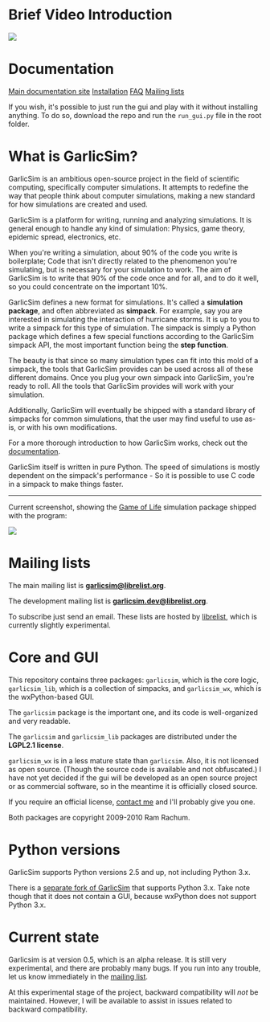 # Brief Video Introduction #

[![](http://garlicsim.org/images/video_thumbnail.jpg)](http://garlicsim.org/brief_introduction.html)


# Documentation #

[Main documentation site](http://docs.garlicsim.org)
[Installation](http://docs.garlicsim.org/intro/installation/python-2.x.html)
[FAQ](http://docs.garlicsim.org/misc/faq.html)
[Mailing lists](http://docs.garlicsim.org/misc/mailing-lists.html)

If you wish, it's possible to just run the gui and play with it without installing anything. To do so, download the repo and run the `run_gui.py` file in the root folder.


# What is GarlicSim? #

GarlicSim is an ambitious open-source project in the field of scientific computing, specifically computer simulations. It attempts to redefine the way that people think about computer simulations, making a new standard for how simulations are created and used.

GarlicSim is a platform for writing, running and analyzing simulations. It is general enough to handle any kind of simulation: Physics, game theory, epidemic spread, electronics, etc.

When you're writing a simulation, about 90% of the code you write is boilerplate; Code that isn't directly related to the phenomenon you're simulating, but is necessary for your simulation to work. The aim of GarlicSim is to write that 90% of the code once and for all, and to do it well, so you could concentrate on the important 10%.

GarlicSim defines a new format for simulations. It's called a **simulation package**, and often abbreviated as **simpack**. For example, say you are interested in simulating the interaction of hurricane storms. It is up to you to write a simpack for this type of simulation. The simpack is simply a Python package which defines a few special functions according to the GarlicSim simpack API, the most important function being the **step function**.

The beauty is that since so many simulation types can fit into this mold of a simpack, the tools that GarlicSim provides can be used across all of these different domains. Once you plug your own simpack into GarlicSim, you're ready to roll. All the tools that GarlicSim provides will work with your simulation.

Additionally, GarlicSim will eventually be shipped with a standard library of simpacks for common simulations, that the user may find useful to use as-is, or with his own modifications.

For a more thorough introduction to how GarlicSim works, check out the [documentation](http://docs.garlicsim.org).

GarlicSim itself is written in pure Python. The speed of simulations is mostly dependent on the simpack's performance - So it is possible to use C code in a simpack to make things faster.

-------

Current screenshot, showing the [Game of Life](http://en.wikipedia.org/wiki/Conway%27s_Game_of_Life) simulation package shipped with the program:

![](http://garlicsim.org/images/screenshot.png)


# Mailing lists #

The main mailing list is **[garlicsim@librelist.org](mailto:garlicsim@librelist.org)**.

The development mailing list is **[garlicsim.dev@librelist.org](mailto:garlicsim.dev@librelist.org)**.

To subscribe just send an email. These lists are hosted by [librelist](http://librelist.org), which is currently slightly experimental.


# Core and GUI #

This repository contains three packages: `garlicsim`, which is the core logic, `garlicsim_lib`, which is a collection of simpacks, and `garlicsim_wx`, which is the wxPython-based GUI. 

The `garlicsim` package is the important one, and its code is well-organized and very readable.

The `garlicsim` and `garlicsim_lib` packages are distributed under the **LGPL2.1 license**. 

`garlicsim_wx` is in a less mature state than `garlicsim`. Also, it is not licensed as open source. (Though the source code is available and not obfuscated.) I have not yet decided if the gui will be developed as an open source project or as commercial software, so in the meantime it is officially closed source.

If you require an official license, [contact me](mailto:cool-rr@cool-rr.com) and I'll probably give you one.

Both packages are copyright 2009-2010 Ram Rachum. 


# Python versions #
 
GarlicSim supports Python versions 2.5 and up, not including Python 3.x.

There is a [separate fork of GarlicSim](http://github.com/cool-RR/GarlicSim-for-Python-3.x) that supports Python 3.x. Take note though that it does not contain a GUI, because wxPython does not support Python 3.x.


# Current state #

Garlicsim is at version 0.5, which is an alpha release. It is still very experimental, and there are probably many bugs. If you run into any trouble, let us know immediately in the [mailing list](mailto:garlicsim@librelist.org).

At this experimental stage of the project, backward compatibility will _not_ be maintained. However, I will be available to assist in issues related to backward compatibility.

